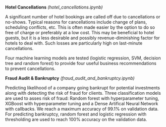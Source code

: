 **Hotel Cancellations** *(hotel_cancellations.ipynb)*

A significant number of hotel bookings are called off due to cancellations or no-shows. Typical reasons for cancellations include 
change of plans, scheduling conflicts, etc. This is often made easier by the option to do so free of charge or preferably at a low cost. 
This may be beneficial to hotel guests, but it is a less desirable and possibly revenue-diminishing factor for hotels to deal with. Such 
losses are particularly high on last-minute cancellations.


Four machine learning models are tested (logistic regression, SVM, decision tree and random forest) to provide four useful business recommendations 
to prevent cancellations.

**Fraud Audit & Bankruptcy** *(fraud_audit_and_bankruptcy.ipynb)*

Predicting likelihood of a company going bankrupt for potential investments along with detecting the risk of fraud for clients. Three classification models are used to asses risk of fraud: Random forest with hyperparameter tuning, XGBoost with hyperparameter tuning and a Dense Artifical Neural Network with callbacks. We reach a maximum accuracy of 99.1% on validation data. For predicting bankruptcy, random forest and logistic regression with thresholding are used to reach 100% accuracy on the validation data.
